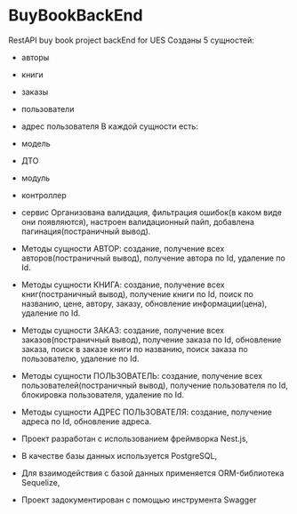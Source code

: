 # BuyBookBackEnd
RestAPI buy book project backEnd for UES
Созданы 5 сущностей:
- авторы
- книги
- заказы
- пользователи
- адрес пользователя
В каждой сущности есть:
- модель
- ДТО
- модуль
- контроллер
- сервис
Организована валидация, фильтрация ошибок(в каком виде они появляются), настроен валидационный пайп, добавлена пагинация(постраничный вывод).

- Методы сущности АВТОР: создание, получение всех авторов(постраничный вывод), получение автора по Id, удаление по Id.
- Методы сущности КНИГА: создание, получение всех книг(постраничный вывод), получение книги по Id, поиск по названию, цене, автору, заказу, обновление информации(цена), удаление по Id.
- Методы сущности ЗАКАЗ: создание, получение всех заказов(постраничный вывод), получение заказа по Id, обновление заказа, поиск в заказе книги по названию, поиск заказа по пользователю, удаление по Id.
- Методы сущности ПОЛЬЗОВАТЕЛЬ: создание, получение всех пользователей(постраничный вывод), получение пользователя по Id, блокировка пользователя, удаление по Id.
- Методы сущности АДРЕС ПОЛЬЗОВАТЕЛЯ: создание, получение адреса по Id, обновление адреса.

- Проект разработан с использованием фреймворка Nest.js, 
- В качестве базы данных используется PostgreSQL, 
- Для взаимодействия с базой данных применяется ORM-библиотека Sequelize,
- Проект задокументирован с помощью инструмента Swagger
